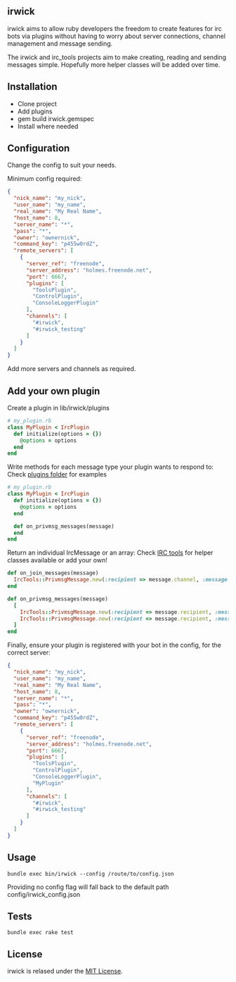 ## irwick

irwick aims to allow ruby developers the freedom to create features for irc bots via plugins without having to worry about server connections, channel management and message sending.

The irwick and irc_tools projects aim to make creating, reading and sending messages simple. Hopefully more helper classes will be added over time.

## Installation

- Clone project
- Add plugins
- gem build irwick.gemspec
- Install where needed

## Configuration

Change the config to suit your needs.

Minimum config required:
```json
{
  "nick_name": "my_nick",
  "user_name": "my_name",
  "real_name": "My Real Name",
  "host_name": 8,
  "server_name": "*",
  "pass": "*",
  "owner": "ownernick",
  "command_key": "p455w0rdZ",
  "remote_servers": [
    {
      "server_ref": "freenode",
      "server_address": "holmes.freenode.net",
      "port": 6667,
      "plugins": [
        "ToolsPlugin",
        "ControlPlugin",
        "ConsoleLoggerPlugin"
      ],
      "channels": [
        "#irwick",
        "#irwick_testing"
      ]
    }
  ]
}
```

Add more servers and channels as required.

## Add your own plugin

Create a plugin in lib/irwick/plugins

```ruby
# my_plugin.rb
class MyPlugin < IrcPlugin
  def initialize(options = {})
    @options = options
  end
end
```

Write methods for each message type your plugin wants to respond to:
Check [plugins folder](https://github.com/markglenfletcher/irwick/tree/master/lib/irwick/plugins) for examples

```ruby
# my_plugin.rb
class MyPlugin < IrcPlugin
  def initialize(options = {})
    @options = options
  end

  def on_privmsg_messages(message)
  end
end
```

Return an individual IrcMessage or an array:
Check [IRC tools](https://github.com/markglenfletcher/irc_tools) for helper classes available or add your own!

```ruby
def on_join_messages(message)
  IrcTools::PrivmsgMessage.new(:recipient => message.channel, :message => 'Welcome')
end

def on_privmsg_messages(message)
  [
    IrcTools::PrivmsgMessage.new(:recipient => message.recipient, :message => 'Read this!'),
    IrcTools::PrivmsgMessage.new(:recipient => message.recipient, :message => 'Read this too!')
  ]
end
```

Finally, ensure your plugin is registered with your bot in the config, for the correct server:

```json
{
  "nick_name": "my_nick",
  "user_name": "my_name",
  "real_name": "My Real Name",
  "host_name": 8,
  "server_name": "*",
  "pass": "*",
  "owner": "ownernick",
  "command_key": "p455w0rdZ",
  "remote_servers": [
    {
      "server_ref": "freenode",
      "server_address": "holmes.freenode.net",
      "port": 6667,
      "plugins": [
        "ToolsPlugin",
        "ControlPlugin",
        "ConsoleLoggerPlugin",
        "MyPlugin"
      ],
      "channels": [
        "#irwick",
        "#irwick_testing"
      ]
    }
  ]
}
```

## Usage
```shell
bundle exec bin/irwick --config /route/to/config.json
```
Providing no config flag will fall back to the default path config/irwick_config.json

## Tests
```shell
bundle exec rake test
```
## License

irwick is relased under the [MIT License](http://www.opensource.org/licenses/MIT).
